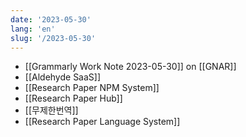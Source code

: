 ```yaml
---
date: '2023-05-30'
lang: 'en'
slug: '/2023-05-30'
---
```


- [[Grammarly Work Note 2023-05-30]] on [[GNAR]]
- [[Aldehyde SaaS]]
- [[Research Paper NPM System]]
- [[Research Paper Hub]]
- [[무제한번역]]
- [[Research Paper Language System]]
